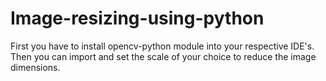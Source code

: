 # Image-resizing-using-python
First you have to install opencv-python module into your respective IDE's.
Then you can import and set the scale of your choice to reduce the image dimensions.
